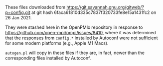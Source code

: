These files downloaded from
https://git.savannah.gnu.org/gitweb/?p=config.git at git hash
6faca61810d335c7837f320733fe8e15a1431fc2 on 26 Jan 2021.

They were stashed here in the OpenPMIx repository in response to
https://github.com/open-mpi/ompi/issues/8410, where it was determined
that the responses from `config.*` installed by Autoconf were not
sufficient for some modern platforms (e.g., Apple M1 Macs).

`autogen.pl` will copy in these files if they are, in fact, newer than
the corresponding files installed by Autoconf.
